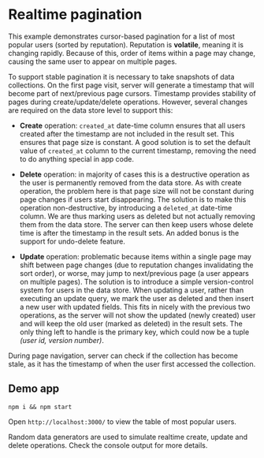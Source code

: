 # Realtime pagination

This example demonstrates cursor-based pagination for a list of most
popular users (sorted by reputation). Reputation is **volatile**,
meaning it is changing rapidly. Because of this, order of items within a page may change, causing the same user to appear on multiple pages.

To support stable pagination it is necessary to take snapshots of data collections.
On the first page visit, server will generate a timestamp that will become part
of next/previous page cursors. Timestamp provides stability of pages during
create/update/delete operations. However, several changes are required on the data store
level to support this:

- **Create** operation: `created_at` date-time column ensures that all users
  created after the timestamp are not included in the result set. This ensures that page size is constant. A good solution is to set the default value of `created_at` column to the current timestamp, removing the need to do anything special in app code.

- **Delete** operation: in majority of cases this is a destructive operation as the user is permanently removed from the data store. As with create operation, the problem here is that page size will not be constant during page changes if users start disappearing. The solution is to make this operation non-destructive, by introducing a `deleted_at` date-time column. We are thus marking users as deleted but not actually removing them from the data store. The server can then keep users whose delete time is after the timestamp in the result sets. An added bonus is the support for undo-delete feature.

* **Update** operation: problematic because items within a single page may shift between page changes (due to reputation changes invalidating the sort order), or worse, may jump to next/previous page (a user appears on multiple pages). The solution is to introduce a simple version-control system for users in the data store. When updating a user, rather than executing an update query, we mark the user as deleted and then insert a new user with updated fields. This fits in nicely with the previous two operations, as the server will not show the updated (newly created) user and will keep the old user (marked as deleted) in the result sets. The only thing left to handle is the primary key, which could now be a tuple _(user id, version number)_.

During page navigation, server can check if the collection has become stale, as it has the timestamp of when the user first accessed the collection.

## Demo app

`npm i && npm start`

Open `http://localhost:3000/` to view the table of most popular users.

Random data generators are used to simulate realtime create, update and delete operations. Check the console output for more details.
